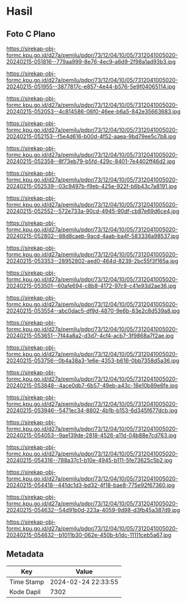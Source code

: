 # Hasil

## Foto C Plano

https://sirekap-obj-formc.kpu.go.id/d27a/pemilu/pdpr/73/12/04/10/05/7312041005020-20240215-051816--779aa999-8e76-4ec9-a6d9-2f98a1ad93b3.jpg

https://sirekap-obj-formc.kpu.go.id/d27a/pemilu/pdpr/73/12/04/10/05/7312041005020-20240215-051955--3877817c-e857-4e44-b576-5e9f04065114.jpg

https://sirekap-obj-formc.kpu.go.id/d27a/pemilu/pdpr/73/12/04/10/05/7312041005020-20240215-052053--4c814586-06f0-46ee-b6a5-842e35663683.jpg

https://sirekap-obj-formc.kpu.go.id/d27a/pemilu/pdpr/73/12/04/10/05/7312041005020-20240215-052153--f5e4d616-b00d-4f52-aaea-9bd79ee5c7b8.jpg

https://sirekap-obj-formc.kpu.go.id/d27a/pemilu/pdpr/73/12/04/10/05/7312041005020-20240215-052358--8f73eb79-b5fd-429c-8401-7e4402ff46d2.jpg

https://sirekap-obj-formc.kpu.go.id/d27a/pemilu/pdpr/73/12/04/10/05/7312041005020-20240215-052539--03c9497b-f9eb-425e-922f-b6b43c7a8191.jpg

https://sirekap-obj-formc.kpu.go.id/d27a/pemilu/pdpr/73/12/04/10/05/7312041005020-20240215-052552--572e733a-90cd-4945-90df-cb87e69d6ce4.jpg

https://sirekap-obj-formc.kpu.go.id/d27a/pemilu/pdpr/73/12/04/10/05/7312041005020-20240215-052802--88d8caeb-9acd-4aab-ba4f-583336a98537.jpg

https://sirekap-obj-formc.kpu.go.id/d27a/pemilu/pdpr/73/12/04/10/05/7312041005020-20240215-053353--28952802-aed0-464d-8239-2bc55f3f165a.jpg

https://sirekap-obj-formc.kpu.go.id/d27a/pemilu/pdpr/73/12/04/10/05/7312041005020-20240215-053501--60afe694-c8b8-4172-97c9-c41e93d2ae36.jpg

https://sirekap-obj-formc.kpu.go.id/d27a/pemilu/pdpr/73/12/04/10/05/7312041005020-20240215-053554--abc0dac5-df9d-4870-9e6b-83e2c8d539a8.jpg

https://sirekap-obj-formc.kpu.go.id/d27a/pemilu/pdpr/73/12/04/10/05/7312041005020-20240215-053651--7f44a8a2-d3d7-4cf4-acb7-3f9868a7f2ae.jpg

https://sirekap-obj-formc.kpu.go.id/d27a/pemilu/pdpr/73/12/04/10/05/7312041005020-20240215-053756--0b4a38a3-1e6e-4353-b616-0bb7358d5a36.jpg

https://sirekap-obj-formc.kpu.go.id/d27a/pemilu/pdpr/73/12/04/10/05/7312041005020-20240215-053848--4ace0db7-6b57-49eb-a43c-18e10b89e6fe.jpg

https://sirekap-obj-formc.kpu.go.id/d27a/pemilu/pdpr/73/12/04/10/05/7312041005020-20240215-053946--5471ec34-8802-4b1b-b153-6d345f677dcb.jpg

https://sirekap-obj-formc.kpu.go.id/d27a/pemilu/pdpr/73/12/04/10/05/7312041005020-20240215-054053--9ae139de-2818-4526-a11d-04b88e7cd763.jpg

https://sirekap-obj-formc.kpu.go.id/d27a/pemilu/pdpr/73/12/04/10/05/7312041005020-20240215-054316--788a37c1-b10e-4945-b111-5fe73625c5b2.jpg

https://sirekap-obj-formc.kpu.go.id/d27a/pemilu/pdpr/73/12/04/10/05/7312041005020-20240215-054418--441dc1d3-bd32-4f18-bae8-775e92f67360.jpg

https://sirekap-obj-formc.kpu.go.id/d27a/pemilu/pdpr/73/12/04/10/05/7312041005020-20240215-054632--54d91b0d-223a-4059-9d98-d3fb45a387d9.jpg

https://sirekap-obj-formc.kpu.go.id/d27a/pemilu/pdpr/73/12/04/10/05/7312041005020-20240215-054632--b1011b30-062e-450b-b1dc-11111ceb5a67.jpg


## Metadata

| Key        | Value               |
| ---------- | ------------------- |
| Time Stamp | 2024-02-24 22:33:55 |
| Kode Dapil | 7302                |



